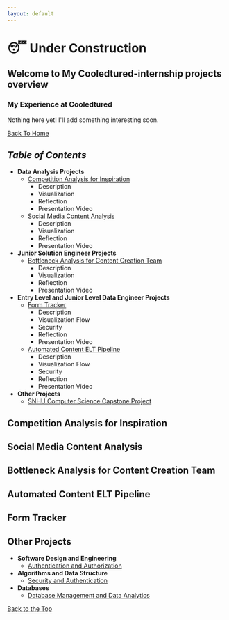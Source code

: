 ```yaml
---
layout: default
---
```


# 😴 Under Construction
## Welcome to My Cooledtured-internship projects overview
### My Experience at Cooledtured

Nothing here yet! I'll add something interesting soon.

[Back To Home](./)

## _Table of Contents_
- **Data Analysis Projects**  
    - [Competition Analysis for Inspiration](#competition-analysis-for-inspiration)
        - Description 
        - Visualization
        - Reflection
        - Presentation Video    
    - [Social Media Content Analysis](#social-media-content-analysis)
        - Description 
        - Visualization
        - Reflection
        - Presentation Video     
- **Junior Solution Engineer Projects**  
    - [Bottleneck Analysis for Content Creation Team](#bottleneck-analysis-for-content-creation-team)
        - Description 
        - Visualization
        - Reflection
        - Presentation Video  
- **Entry Level and Junior Level Data Engineer Projects**  
    - [Form Tracker](#form-tracker)
        - Description 
        - Visualization Flow
        - Security
        - Reflection
        - Presentation Video
    - [Automated Content ELT Pipeline](#automated-content-elt-pipeline)
        - Description 
        - Visualization Flow
        - Security
        - Reflection
        - Presentation Video     
- **Other Projects**
    - [SNHU Computer Science Capstone Project](./cs-capstone.html)


## Competition Analysis for Inspiration
## Social Media Content Analysis
## Bottleneck Analysis for Content Creation Team
## Automated Content ELT Pipeline
## Form Tracker
## Other Projects
- **Software Design and Engineering**
    - [Authentication and Authorization](./cs-capstone.html#enhancement-1-software-design-and-engineering)  
- **Algorithms and Data Structure**
    - [Security and Authentication](./cs-capstone.html#enhancement-2-algorithms-and-data-structure)  
- **Databases** 
    - [Database Management and Data Analytics](./cs-capstone.html#enhancement-3-databases) 

[Back to the Top](./cooledtured-internship.html)     